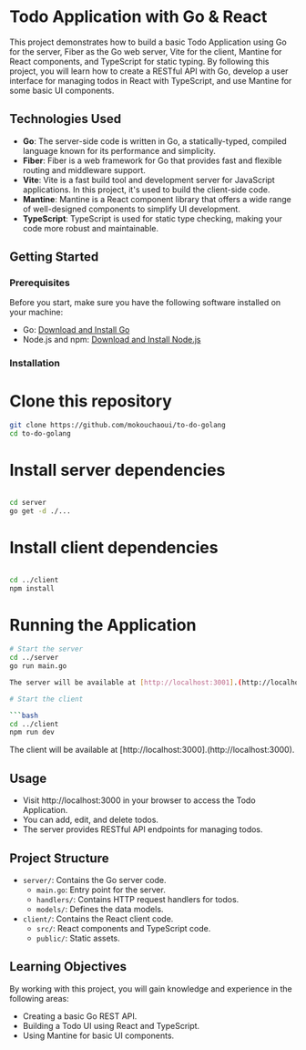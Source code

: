 # Todo Application with Go & React

This project demonstrates how to build a basic Todo Application using Go for the server, Fiber as the Go web server, Vite for the client, Mantine for React components, and TypeScript for static typing. By following this project, you will learn how to create a RESTful API with Go, develop a user interface for managing todos in React with TypeScript, and use Mantine for some basic UI components.

## Technologies Used

- **Go**: The server-side code is written in Go, a statically-typed, compiled language known for its performance and simplicity.
- **Fiber**: Fiber is a web framework for Go that provides fast and flexible routing and middleware support.
- **Vite**: Vite is a fast build tool and development server for JavaScript applications. In this project, it's used to build the client-side code.
- **Mantine**: Mantine is a React component library that offers a wide range of well-designed components to simplify UI development.
- **TypeScript**: TypeScript is used for static type checking, making your code more robust and maintainable.

## Getting Started

### Prerequisites

Before you start, make sure you have the following software installed on your machine:

- Go: [Download and Install Go](https://golang.org/doc/install)
- Node.js and npm: [Download and Install Node.js](https://nodejs.org/)

### Installation


# Clone this repository
```bash
git clone https://github.com/mokouchaoui/to-do-golang
cd to-do-golang
```
# Install server dependencies
```bash

cd server
go get -d ./...
```

# Install client dependencies
```bash

cd ../client
npm install
```

# Running the Application

```bash
# Start the server
cd ../server
go run main.go

The server will be available at [http://localhost:3001].(http://localhost:3001).

# Start the client

```bash
cd ../client
npm run dev
```

The client will be available at [http://localhost:3000].(http://localhost:3000).

## Usage

- Visit http://localhost:3000 in your browser to access the Todo Application.
- You can add, edit, and delete todos.
- The server provides RESTful API endpoints for managing todos.

## Project Structure

- `server/`: Contains the Go server code.
  - `main.go`: Entry point for the server.
  - `handlers/`: Contains HTTP request handlers for todos.
  - `models/`: Defines the data models.
- `client/`: Contains the React client code.
  - `src/`: React components and TypeScript code.
  - `public/`: Static assets.

## Learning Objectives

By working with this project, you will gain knowledge and experience in the following areas:

- Creating a basic Go REST API.
- Building a Todo UI using React and TypeScript.
- Using Mantine for basic UI components.


